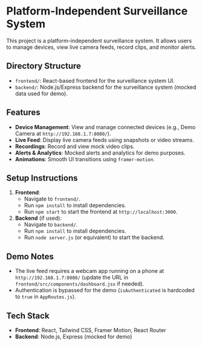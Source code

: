 # Platform-Independent Surveillance System

This project is a platform-independent surveillance system. It allows users to manage devices, view live camera feeds, record clips, and monitor alerts.

## Directory Structure
- `frontend/`: React-based frontend for the surveillance system UI.
- `backend/`: Node.js/Express backend for the surveillance system (mocked data used for demo).

## Features
- **Device Management**: View and manage connected devices (e.g., Demo Camera at `http://192.168.1.7:8080/`).
- **Live Feed**: Display live camera feeds using snapshots or video streams.
- **Recordings**: Record and view mock video clips.
- **Alerts & Analytics**: Mocked alerts and analytics for demo purposes.
- **Animations**: Smooth UI transitions using `framer-motion`.

## Setup Instructions
1. **Frontend**:
   - Navigate to `frontend/`.
   - Run `npm install` to install dependencies.
   - Run `npm start` to start the frontend at `http://localhost:3000`.
2. **Backend** (if used):
   - Navigate to `backend/`.
   - Run `npm install` to install dependencies.
   - Run `node server.js` (or equivalent) to start the backend.

## Demo Notes
- The live feed requires a webcam app running on a phone at `http://192.168.1.7:8080/` (update the URL in `frontend/src/components/dashboard.jsx` if needed).
- Authentication is bypassed for the demo (`isAuthenticated` is hardcoded to `true` in `AppRoutes.js`).

## Tech Stack
- **Frontend**: React, Tailwind CSS, Framer Motion, React Router
- **Backend**: Node.js, Express (mocked for demo)
